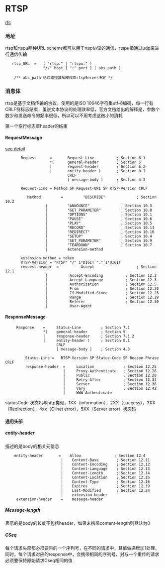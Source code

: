# RTSP

[rfc](https://tools.ietf.org/html/rfc2326)

### 地址

rtsp和rtspu两种URL scheme都可以用于rtsp协议的通信，rtspu指通过udp来进行通信传输

```
   rtsp_URL  =   ( "rtsp:" | "rtspu:" )
                 "//" host [ ":" port ] [ abs_path ]
                 
    /** abs_path 绝对路径其解释权由rtspServer决定 */              
```

### 消息体

rtsp是基于文档传输的协议，使用的是ISO 10646字符集utf-8编码，每一行有CRLF符标志结束，虽说文本协议的处理效率低，官方文档给出的解释是，参数个数少和发送命令的频率很低，所以可以不用考虑这微小的消耗

第一个空行标志着header的结束

#### RequestMessage

 [see detail](https://tools.ietf.org/html/rfc2326#section-6)

```
       Request      =       Request-Line          ; Section 6.1
                    *(      general-header        ; Section 5
                    |       request-header        ; Section 6.2
                    |       entity-header )       ; Section 8.1
                            CRLF
                            [ message-body ]      ; Section 4.3
                            
       Request-Line = Method SP Request-URI SP RTSP-Version CRLF
       
          Method         =         "DESCRIBE"              ; Section 10.2
                  |         "ANNOUNCE"              ; Section 10.3
                  |         "GET_PARAMETER"         ; Section 10.8
                  |         "OPTIONS"               ; Section 10.1
                  |         "PAUSE"                 ; Section 10.6
                  |         "PLAY"                  ; Section 10.5
                  |         "RECORD"                ; Section 10.11
                  |         "REDIRECT"              ; Section 10.10
                  |         "SETUP"                 ; Section 10.4
                  |         "SET_PARAMETER"         ; Section 10.9
                  |         "TEARDOWN"              ; Section 10.7
                  |         extension-method

       extension-method = token
       RTSP-Version = "RTSP" "/" 1*DIGIT "." 1*DIGIT
       request-header  =          Accept                   ; Section 12.1
                  |          Accept-Encoding          ; Section 12.2
                  |          Accept-Language          ; Section 12.3
                  |          Authorization            ; Section 12.5
                  |          From                     ; Section 12.20
                  |          If-Modified-Since        ; Section 12.23
                  |          Range                    ; Section 12.29
                  |          Referer                  ; Section 12.30
                  |          User-Agent

```

#### ResponseMessage

```
     Response    =     Status-Line         ; Section 7.1
                 *(    general-header      ; Section 5
                 |     response-header     ; Section 7.1.2
                 |     entity-header )     ; Section 8.1
                       CRLF
                       [ message-body ]    ; Section 4.3
                       
         Status-Line =   RTSP-Version SP Status-Code SP Reason-Phrase CRLF
         response-header  =     Location             ; Section 12.25
                          |     Proxy-Authenticate   ; Section 12.26
                          |     Public               ; Section 12.28
                          |     Retry-After          ; Section 12.31
                          |     Server               ; Section 12.36
                          |     Vary                 ; Section 12.42
                          |     WWW-Authenticate 
```

statusCode 状态吗与http类似，1XX（information），2XX（success），3XX（Redirection），4xx（Clinet error），5XX（Server error）[状态码](https://tools.ietf.org/html/rfc2326#section-7.1.1)

#### 通用头部

##### entity-header

描述的是body的相关元信息

```
    entity-header       =    Allow               ; Section 12.4
                         |    Content-Base        ; Section 12.11
                         |    Content-Encoding    ; Section 12.12
                         |    Content-Language    ; Section 12.13
                         |    Content-Length      ; Section 12.14
                         |    Content-Location    ; Section 12.15
                         |    Content-Type        ; Section 12.16
                         |    Expires             ; Section 12.19
                         |    Last-Modified       ; Section 12.24
                         |    extension-header
     extension-header    =    message-header
```

##### Message-length

表示的是body的长度不包括header，如果未携带content-length则默认为0

##### CSeq

每个请求头部都必须要带的一个序列号，在不同的请求中，其值做递增加1处理，同时，每个请求对应的response中，会携带相同的序列号，对与一个重传的请求必须要保持原始请求Cseq相同的值